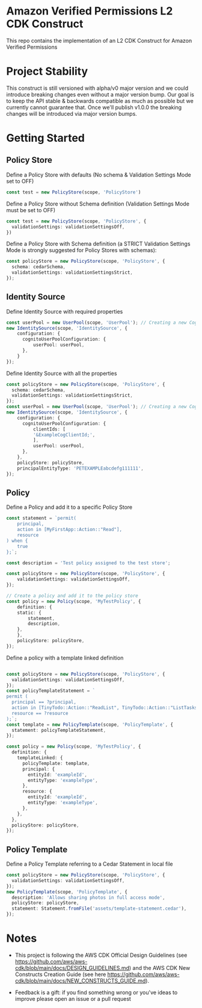 # Amazon Verified Permissions L2 CDK Construct
This repo contains the implementation of an L2 CDK Construct for Amazon Verified Permissions

# Project Stability
This construct is still versioned with alpha/v0 major version and we could introduce breaking changes even without a major version bump. Our goal is to keep the API stable & backwards compatible as much as possible but we currently cannot guarantee that. Once we'll publish v1.0.0 the breaking changes will be introduced via major version bumps.

# Getting Started

## Policy Store
Define a Policy Store with defaults (No schema & Validation Settings Mode set to OFF)
```ts
const test = new PolicyStore(scope, 'PolicyStore')
```

Define a Policy Store without Schema definition (Validation Settings Mode must be set to OFF)
```ts
const test = new PolicyStore(scope, 'PolicyStore', {
  validationSettings: validationSettingsOff,
})
```

Define a Policy Store with Schema definition (a STRICT Validation Settings Mode is strongly suggested for Policy Stores with schemas):
```ts
const policyStore = new PolicyStore(scope, 'PolicyStore', {
  schema: cedarSchema,
  validationSettings: validationSettingsStrict,
});
```

## Identity Source
Define Identity Source with required properties
```ts
const userPool = new UserPool(scope, 'UserPool'); // Creating a new Cognito UserPool
new IdentitySource(scope, 'IdentitySource', {
    configuration: {
      cognitoUserPoolConfiguration: {
          userPool: userPool,
      },
    }
});
```

Define Identity Source with all the properties
```ts
const policyStore = new PolicyStore(scope, 'PolicyStore', {
  schema: cedarSchema,
  validationSettings: validationSettingsStrict,
});
const userPool = new UserPool(scope, 'UserPool'); // Creating a new Cognito UserPool
new IdentitySource(scope, 'IdentitySource', {
    configuration: {
      cognitoUserPoolConfiguration: {
          clientIds: [
          '&ExampleCogClientId;',
          ],
          userPool: userPool,
      },
    },
    policyStore: policyStore,
    principalEntityType: 'PETEXAMPLEabcdefg111111',
});
```

## Policy
Define a Policy and add it to a specific Policy Store
```ts
const statement = `permit(
    principal,
    action in [MyFirstApp::Action::"Read"],
    resource
) when {
    true
};`;

const description = 'Test policy assigned to the test store';

const policyStore = new PolicyStore(scope, 'PolicyStore', {
    validationSettings: validationSettingsOff,
});

// Create a policy and add it to the policy store
const policy = new Policy(scope, 'MyTestPolicy', {
    definition: {
    static: {
        statement,
        description,
    },
    },
    policyStore: policyStore,
});
```

Define a policy with a template linked definition
```ts

const policyStore = new PolicyStore(scope, 'PolicyStore', {
  validationSettings: validationSettingsOff,
});
const policyTemplateStatement = `
permit (
  principal == ?principal,
  action in [TinyTodo::Action::"ReadList", TinyTodo::Action::"ListTasks"],
  resource == ?resource
);`;
const template = new PolicyTemplate(scope, 'PolicyTemplate', {
  statement: policyTemplateStatement,
});

const policy = new Policy(scope, 'MyTestPolicy', {
  definition: {
    templateLinked: {
      policyTemplate: template,
      principal: {
        entityId: 'exampleId',
        entityType: 'exampleType',
      },
      resource: {
        entityId: 'exampleId',
        entityType: 'exampleType',
      },
    },
  },
  policyStore: policyStore,
});

```

## Policy Template
Define a Policy Template referring to a Cedar Statement in local file
```ts
const policyStore = new PolicyStore(scope, 'PolicyStore', {
  validationSettings: validationSettingsOff,
});
new PolicyTemplate(scope, 'PolicyTemplate', {
  description: 'Allows sharing photos in full access mode',
  policyStore: policyStore,
  statement: Statement.fromFile('assets/template-statement.cedar'),
});
```

# Notes
* This project is following the AWS CDK Official Design Guidelines (see https://github.com/aws/aws-cdk/blob/main/docs/DESIGN_GUIDELINES.md) and the AWS CDK New Constructs Creation Guide (see here https://github.com/aws/aws-cdk/blob/main/docs/NEW_CONSTRUCTS_GUIDE.md).

* Feedback is a gift: if you find something wrong or you've ideas to improve please open an issue or a pull request
